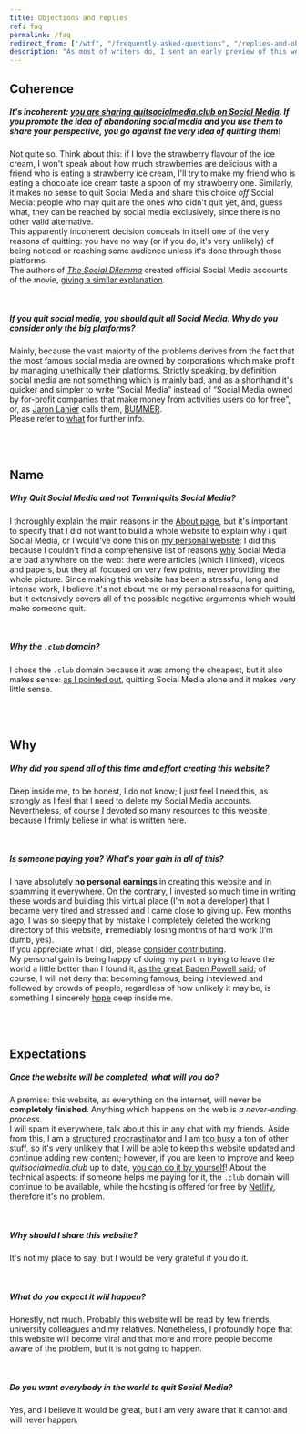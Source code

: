 ```yaml
---
title: Objections and replies
ref: faq
permalink: /faq
redirect_from: ["/wtf", "/frequently-asked-questions", "/replies-and-objections", "/objections-replies", "/objections-and-replies", "/replies-objections"]
description: "As most of writers do, I sent an early preview of this website to friends and people I admire to share their impressions. In a philosopher-like style, I address some of their objections and questions in this page."
---
```

## Coherence

##### *It's incoherent: <u>you are sharing <cite><a href="/">quitsocialmedia.club</a></cite> <b>on</b> Social Media</u>. If you promote the idea of abandoning social media and you use them to share your perspective, you go against the very idea of quitting them!*

Not quite so. Think about this: if I love the strawberry flavour of the ice cream, I won't speak about how much strawberries are delicious with a friend who is eating a strawberry ice cream, I'll try to make my friend who is eating a chocolate ice cream taste a spoon of my strawberry one. Similarly, it makes no sense to quit Social Media and share this choice *off* Social Media: people who may quit are the ones who didn't quit yet, and, guess what, they can be reached by social media exclusively, since there is no other valid alternative.   
This apparently incoherent decision conceals in itself one of the very reasons of quitting: you have no way (or if you do, it's very unlikely) of being noticed or reaching some audience unless it's done through those platforms.   
The authors of <cite><a href="https://thesocialdilemma.com" rel="noopener noreferrer" target="_blank" title="The Social Dilemma">The Social Dilemma</a></cite> created official Social Media accounts of the movie, [giving a similar explanation](https://www.thesocialdilemma.com/code-of-ethics/ "The Social Dilemma’s Code of Ethics").

<br>

##### *If you quit social media, you should quit **all*** Social Media. *Why do you consider only the big platforms?*

Mainly, because the vast majority of the problems derives from the fact that the most famous social media are owned by corporations which make profit by managing unethically their platforms. Strictly speaking, by definition social media are not something which is mainly bad, and as a shorthand it's quicker and simpler to write “Social Media” instead of “Social Media owned by for-profit companies that make money from activities users do for free”, or, as [Jaron Lanier](http://jaronlanier.com "Jaron Lanier") calls them, [BUMMER](https://thefourthrevolution.org/wordpress/archives/6262 "How BUMMER Became a New Acronym for Social Media").   
Please refer to [what](/what) for further info.

<br>
<br>

## Name

##### *Why <cite>Quit Social Media</cite> and not <cite>Tommi quits Social Media</cite>?*

I thoroughly explain the main reasons in the [About page](/about "About - quitsocialmedia.club"), but it's important to specify that I did not want to build a whole website to explain why *I* quit Social Media, or I would've done this on [my personal website](https://tommi.space "tommi.space"); I did this because I couldn't find a comprehensive list of reasons [why](/why "Why Quit Social Media") Social Media are bad anywhere on the web: there were articles (which I linked), videos and papers, but they all focused on very few points, never providing the whole picture. Since making this website has been a stressful, long and intense work, I believe it's not about me or my personal reasons for quitting, but it extensively covers all of the possible negative arguments which would make someone quit.

<br>

##### *Why the `.club` domain?*

I chose the `.club` domain because it was among the cheapest, but it also makes sense: [as I pointed out](/about "About - quitsocialmedia.club"), quitting Social Media alone and it makes very little sense.

<br>
<br>

## Why

##### *Why did you spend all of this time and effort creating this website?*

Deep inside me, to be honest, I do not know; I just feel I need this, as strongly as I feel that I need to delete my Social Media accounts. Nevertheless, of course I devoted so many resources to this website because I frimly beliese in what is written here.

<br>

##### *Is someone paying you? What's your gain in all of this?*

I have absolutely **no personal earnings** in creating this website and in spamming it everywhere. On the contrary, I invested so much time in writing these words and building this virtual place (I’m not a developer) that I became very tired and stressed and I came close to giving up. Few months ago, I was so sleepy that by mistake I completely deleted the working directory of this website, irremediably losing months of hard work (I’m dumb, yes).\
If you appreciate what I did, please [consider contributing](/contribute "Contribute").\
My personal gain is being happy of doing my part in trying to leave the world a little better than I found it, [as the great Baden Powell said](https://www.brainyquote.com/quotes/robert_badenpowell_753084 "“Try and leave this world a little better than you found it”"); of course, I will not deny that becoming famous, being inteviewed and followed by crowds of people, regardless of how unlikely it may be, is something I sincerely [hope](#expectations) deep inside me.

<br>
<br>

## Expectations

##### *Once the website will be completed, what will you do?*

A premise: this website, as everything on the internet, will never be **completely finished**. Anything which happens on the web is *a never-ending process*.\
I will spam it everywhere, talk about this in any chat with my friends. Aside from this, I am a [structured procrastinator](http://structuredprocrastination.com "Structured Procrastination") and I am [too busy](https://tommi.space/now "Tommi’s Now page") a ton of other stuff, so it's very unlikely that I will be able to keep this website updated and continue adding new content; however, if you are keen to improve and keep *quitsocialmedia.club* up to date, [you can do it by yourself](/contribute "Contribute")! About the technical aspects: if someone helps me paying for it, the `.club` domain will continue to be available, while the hosting is offered for free by [Netlify](https://netlify.com "Netlify"), therefore it's no problem.

<br>

##### *Why should I share this website?*

It's not my place to say, but I would be very grateful if you do it.

<br>

##### *What do you expect it will happen?*

Honestly, not much. Probably this website will be read by few friends, university colleagues and my relatives. Nonetheless, I profoundly hope that this website will become viral and that more and more people become aware of the problem, but it is not going to happen.

<br>

##### *Do you want everybody in the world to quit Social Media?*

Yes, and I believe it would be great, but I am very aware that it cannot and will never happen.